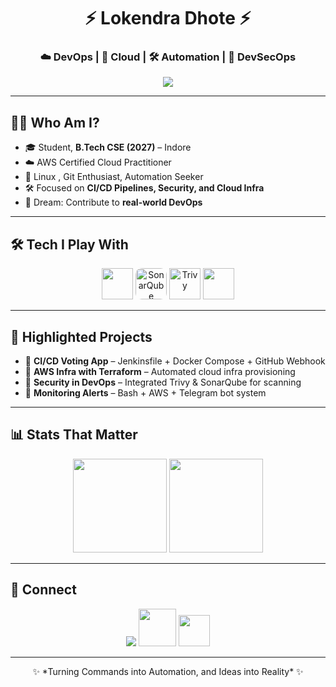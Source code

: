 <h1 align="center">⚡ Lokendra Dhote ⚡</h1>
<h3 align="center">☁️ DevOps | 🚀 Cloud | 🛠 Automation | 🔐 DevSecOps</h3>

<p align="center">
  <img src="https://user-images.githubusercontent.com/73097560/115834477-dbab4500-a447-11eb-908a-139a6edaec5c.gif"/>
</p>

---

## 👨‍💻 Who Am I?
- 🎓 Student, **B.Tech CSE (2027)** – Indore  
- ☁️ AWS Certified Cloud Practitioner  
- 🐧 Linux , Git Enthusiast, Automation Seeker  
- 🛠 Focused on **CI/CD Pipelines, Security, and Cloud Infra**  
- 🚀 Dream: Contribute to **real-world DevOps**  

---

## 🛠 Tech I Play With
<p align="center">
  <img src="https://skillicons.dev/icons?i=aws,docker,jenkins,terraform,linux,git,github,bash" height="50"/>
  
  <img src="https://encrypted-tbn0.gstatic.com/images?q=tbn:ANd9GcR7mQwF03dVtMoMvQDqIxHNYRDrhk_Pn3KHYIUNQmE6qs_1rPNICVBNLUgf-ZFbB3cQ7Hw&usqp=CAU" height="50" style="border-radius: 20%;"    alt="SonarQube"/>
  <img src="https://trivy.dev/latest/assets/images/trivy_logo_horizontal_white.svg" height="50" alt="Trivy"/>
   <img src="https://yt3.googleusercontent.com/HOLNUN2fNoGTSPVmK0b0PR088RT2AWjhCCtePsRYflcz9CFIrARL41RrkAgsbt3zVmMRJxZhFw=s900-c-k-c0x00ffffff-no-rj"  height="50" />
</p>

---

## 🌟 Highlighted Projects
- 📌 **CI/CD Voting App** – Jenkinsfile + Docker Compose + GitHub Webhook  
- 📌 **AWS Infra with Terraform** – Automated cloud infra provisioning  
- 📌 **Security in DevOps** – Integrated Trivy & SonarQube for scanning  
- 📌 **Monitoring Alerts** – Bash + AWS + Telegram bot system  

---

## 📊 Stats That Matter
<p align="center">
  <img src="https://github-readme-stats.vercel.app/api/top-langs/?username=lokendram10&layout=compact&theme=dracula" height="150"/>
  <img src="https://github-readme-stats.vercel.app/api?username=lokendram10&show_icons=true&theme=dracula" height="150"/>
</p>

---

## 🔗 Connect
<p align="center">
  <a href="https://www.linkedin.com/in/lokendra-dhote-b47152257/"><img src="https://img.icons8.com/color/48/000000/linkedin.png"/></a>
  <a href="https://www.youtube.com/@lokendradhote"><img height="60" src="https://static.vecteezy.com/system/resources/previews/018/930/572/non_2x/youtube-logo-youtube-icon-transparent-free-png.png"/></a>
  <a href="https://github.com/lokendra-dhote"><img height="50" src="https://skillicons.dev/icons?i=github"/></a>
</p>

---

<p align="center">
  ✨ *Turning Commands into Automation, and Ideas into Reality* ✨
</p>
